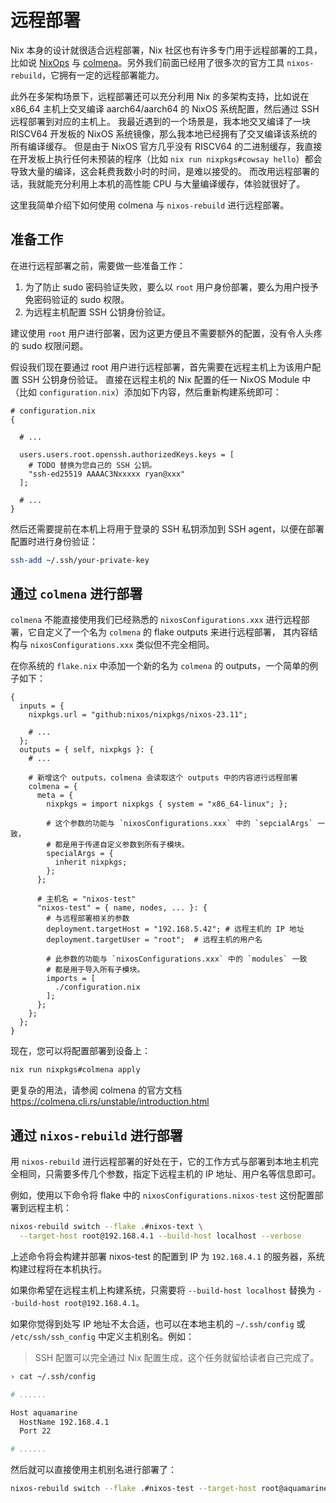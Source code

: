 # 远程部署

Nix 本身的设计就很适合远程部署，Nix 社区也有许多专门用于远程部署的工具，比如说 [NixOps](https://github.com/NixOS/nixops) 与 [colmena](https://github.com/zhaofengli/colmena)。另外我们前面已经用了很多次的官方工具 `nixos-rebuild`，它拥有一定的远程部署能力。

此外在多架构场景下，远程部署还可以充分利用 Nix 的多架构支持，比如说在 x86_64 主机上交叉编译 aarch64/aarch64 的 NixOS 系统配置，然后通过 SSH 远程部署到对应的主机上。
我最近遇到的一个场景是，我本地交叉编译了一块 RISCV64 开发板的 NixOS 系统镜像，那么我本地已经拥有了交叉编译该系统的所有编译缓存。
但是由于 NixOS 官方几乎没有 RISCV64 的二进制缓存，我直接在开发板上执行任何未预装的程序（比如 `nix run nixpkgs#cowsay hello`）都会导致大量的编译，这会耗费我数小时的时间，是难以接受的。
而改用远程部署的话，我就能充分利用上本机的高性能 CPU 与大量编译缓存，体验就很好了。

这里我简单介绍下如何使用 colmena 与 `nixos-rebuild` 进行远程部署。

## 准备工作

在进行远程部署之前，需要做一些准备工作：

1. 为了防止 sudo 密码验证失败，要么以 `root` 用户身份部署，要么为用户授予免密码验证的 sudo 权限。
2. 为远程主机配置 SSH 公钥身份验证。

建议使用 `root` 用户进行部署，因为这更方便且不需要额外的配置，没有令人头疼的 sudo 权限问题。

假设我们现在要通过 root 用户进行远程部署，首先需要在远程主机上为该用户配置 SSH 公钥身份验证。
直接在远程主机的 Nix 配置的任一 NixOS Module 中（比如 `configuration.nix`）添加如下内容，然后重新构建系统即可：

```nix{6-9}
# configuration.nix
{

  # ...

  users.users.root.openssh.authorizedKeys.keys = [
    # TODO 替换为您自己的 SSH 公钥。
    "ssh-ed25519 AAAAC3Nxxxxx ryan@xxx"
  ];

  # ...
}
```

然后还需要提前在本机上将用于登录的 SSH 私钥添加到 SSH agent，以便在部署配置时进行身份验证：

```bash
ssh-add ~/.ssh/your-private-key
```

## 通过 `colmena` 进行部署

`colmena` 不能直接使用我们已经熟悉的 `nixosConfigurations.xxx` 进行远程部署，它自定义了一个名为 `colmena` 的 flake outputs 来进行远程部署，
其内容结构与 `nixosConfigurations.xxx` 类似但不完全相同。

在你系统的 `flake.nix` 中添加一个新的名为 `colmena` 的 outputs，一个简单的例子如下：

```nix{11-34}
{
  inputs = {
    nixpkgs.url = "github:nixos/nixpkgs/nixos-23.11";

    # ...
  };
  outputs = { self, nixpkgs }: {
    # ...

    # 新增这个 outputs，colmena 会读取这个 outputs 中的内容进行远程部署
    colmena = {
      meta = {
        nixpkgs = import nixpkgs { system = "x86_64-linux"; };

        # 这个参数的功能与 `nixosConfigurations.xxx` 中的 `sepcialArgs` 一致，
        # 都是用于传递自定义参数到所有子模块。
        specialArgs = {
          inherit nixpkgs;
        };
      };

      # 主机名 = "nixos-test"
      "nixos-test" = { name, nodes, ... }: {
        # 与远程部署相关的参数
        deployment.targetHost = "192.168.5.42"; # 远程主机的 IP 地址
        deployment.targetUser = "root";  # 远程主机的用户名

        # 此参数的功能与 `nixosConfigurations.xxx` 中的 `modules` 一致
        # 都是用于导入所有子模块。
        imports = [
          ./configuration.nix
        ];
      };
    };
  };
}
```

现在，您可以将配置部署到设备上：

```bash
nix run nixpkgs#colmena apply 
```

更复杂的用法，请参阅 colmena 的官方文档 <https://colmena.cli.rs/unstable/introduction.html>

## 通过 `nixos-rebuild` 进行部署

用 `nixos-rebuild` 进行远程部署的好处在于，它的工作方式与部署到本地主机完全相同，只需要多传几个参数，指定下远程主机的 IP 地址、用户名等信息即可。

例如，使用以下命令将 flake 中的 `nixosConfigurations.nixos-test` 这份配置部署到远程主机：

```bash
nixos-rebuild switch --flake .#nixos-text \
  --target-host root@192.168.4.1 --build-host localhost --verbose
```

上述命令将会构建并部署 nixos-test 的配置到 IP 为 `192.168.4.1` 的服务器，系统构建过程将在本机执行。

如果你希望在远程主机上构建系统，只需要将 `--build-host localhost` 替换为 `--build-host root@192.168.4.1`。

如果你觉得到处写 IP 地址不太合适，也可以在本地主机的 `~/.ssh/config` 或 `/etc/ssh/ssh_config` 中定义主机别名。例如：

> SSH 配置可以完全通过 Nix 配置生成，这个任务就留给读者自己完成了。

```bash
› cat ~/.ssh/config

# ......

Host aquamarine
  HostName 192.168.4.1
  Port 22

# ......
```

然后就可以直接使用主机别名进行部署了：

```bash
nixos-rebuild switch --flake .#nixos-test --target-host root@aquamarine --build-host root@aquamarine --verbose
```

